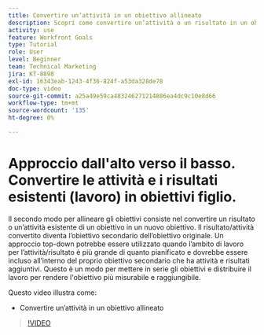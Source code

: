 ```yaml
---
title: Convertire un’attività in un obiettivo allineato
description: Scopri come convertire un’attività o un risultato in un obiettivo allineato in [!DNL Goals].
activity: use
feature: Workfront Goals
type: Tutorial
role: User
level: Beginner
team: Technical Marketing
jira: KT-8898
exl-id: 16343eab-1243-4f36-824f-a53da328de78
doc-type: video
source-git-commit: a25a49e59ca483246271214886ea4dc9c10e8d66
workflow-type: tm+mt
source-wordcount: '135'
ht-degree: 0%

---
```


# Approccio dall&#39;alto verso il basso. Convertire le attività e i risultati esistenti (lavoro) in obiettivi figlio.

Il secondo modo per allineare gli obiettivi consiste nel convertire un risultato o un’attività esistente di un obiettivo in un nuovo obiettivo. Il risultato/attività convertito diventa l’obiettivo secondario dell’obiettivo originale. Un approccio top-down potrebbe essere utilizzato quando l’ambito di lavoro per l’attività/risultato è più grande di quanto pianificato e dovrebbe essere incluso all’interno del proprio obiettivo secondario che ha attività e risultati aggiuntivi. Questo è un modo per mettere in serie gli obiettivi e distribuire il lavoro per rendere l&#39;obiettivo più misurabile e raggiungibile.

Questo video illustra come:

* Convertire un’attività in un obiettivo allineato

>[!VIDEO](https://video.tv.adobe.com/v/335192/?quality=12&learn=on)
